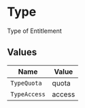# Type

Type of Entitlement


## Values

| Name         | Value        |
| ------------ | ------------ |
| `TypeQuota`  | quota        |
| `TypeAccess` | access       |